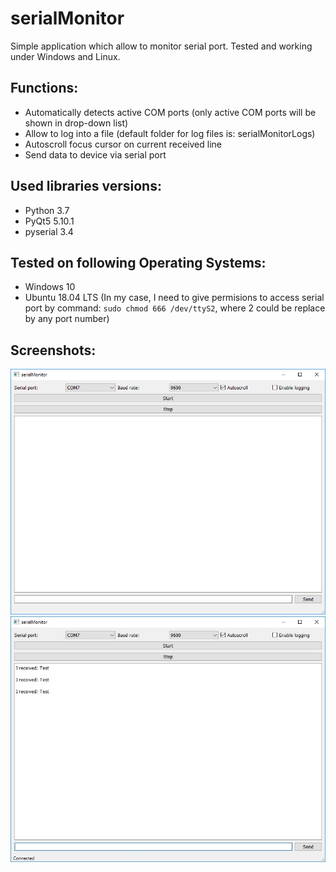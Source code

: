 # serialMonitor

Simple application which allow to monitor serial port. Tested and working under Windows and Linux.

## Functions:

* Automatically detects active COM ports (only active COM ports will be shown in drop-down list) 
* Allow to log into a file (default folder for log files is: serialMonitorLogs)
* Autoscroll focus cursor on current received line
* Send data to device via serial port

## Used libraries versions:

* Python 3.7
* PyQt5 5.10.1
* pyserial 3.4

## Tested on following Operating Systems:

* Windows 10
* Ubuntu 18.04 LTS (In my case, I need to give permisions to access serial port by command: `sudo chmod 666 /dev/ttyS2`, where 2 could be replace by any port number)

## Screenshots:

![Main window screenshoot](img/serialMonitor.png)
![Working app screenshoot](img/serialMonitor2.jpg)
